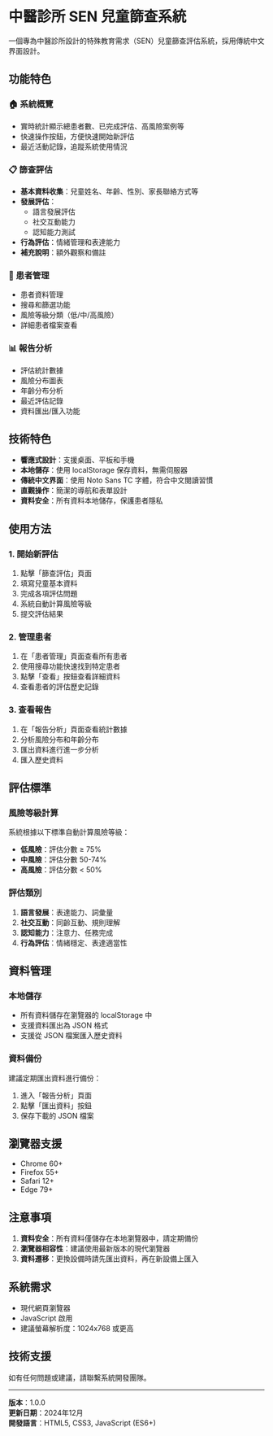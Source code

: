 # 中醫診所 SEN 兒童篩查系統

一個專為中醫診所設計的特殊教育需求（SEN）兒童篩查評估系統，採用傳統中文界面設計。

## 功能特色

### 🏠 系統概覽
- 實時統計顯示總患者數、已完成評估、高風險案例等
- 快速操作按鈕，方便快速開始新評估
- 最近活動記錄，追蹤系統使用情況

### 📋 篩查評估
- **基本資料收集**：兒童姓名、年齡、性別、家長聯絡方式等
- **發展評估**：
  - 語言發展評估
  - 社交互動能力
  - 認知能力測試
- **行為評估**：情緒管理和表達能力
- **補充說明**：額外觀察和備註

### 👥 患者管理
- 患者資料管理
- 搜尋和篩選功能
- 風險等級分類（低/中/高風險）
- 詳細患者檔案查看

### 📊 報告分析
- 評估統計數據
- 風險分布圖表
- 年齡分布分析
- 最近評估記錄
- 資料匯出/匯入功能

## 技術特色

- **響應式設計**：支援桌面、平板和手機
- **本地儲存**：使用 localStorage 保存資料，無需伺服器
- **傳統中文界面**：使用 Noto Sans TC 字體，符合中文閱讀習慣
- **直觀操作**：簡潔的導航和表單設計
- **資料安全**：所有資料本地儲存，保護患者隱私

## 使用方法

### 1. 開始新評估
1. 點擊「篩查評估」頁面
2. 填寫兒童基本資料
3. 完成各項評估問題
4. 系統自動計算風險等級
5. 提交評估結果

### 2. 管理患者
1. 在「患者管理」頁面查看所有患者
2. 使用搜尋功能快速找到特定患者
3. 點擊「查看」按鈕查看詳細資料
4. 查看患者的評估歷史記錄

### 3. 查看報告
1. 在「報告分析」頁面查看統計數據
2. 分析風險分布和年齡分布
3. 匯出資料進行進一步分析
4. 匯入歷史資料

## 評估標準

### 風險等級計算
系統根據以下標準自動計算風險等級：

- **低風險**：評估分數 ≥ 75%
- **中風險**：評估分數 50-74%
- **高風險**：評估分數 < 50%

### 評估類別
1. **語言發展**：表達能力、詞彙量
2. **社交互動**：同齡互動、規則理解
3. **認知能力**：注意力、任務完成
4. **行為評估**：情緒穩定、表達適當性

## 資料管理

### 本地儲存
- 所有資料儲存在瀏覽器的 localStorage 中
- 支援資料匯出為 JSON 格式
- 支援從 JSON 檔案匯入歷史資料

### 資料備份
建議定期匯出資料進行備份：
1. 進入「報告分析」頁面
2. 點擊「匯出資料」按鈕
3. 保存下載的 JSON 檔案

## 瀏覽器支援

- Chrome 60+
- Firefox 55+
- Safari 12+
- Edge 79+

## 注意事項

1. **資料安全**：所有資料僅儲存在本地瀏覽器中，請定期備份
2. **瀏覽器相容性**：建議使用最新版本的現代瀏覽器
3. **資料遷移**：更換設備時請先匯出資料，再在新設備上匯入

## 系統需求

- 現代網頁瀏覽器
- JavaScript 啟用
- 建議螢幕解析度：1024x768 或更高

## 技術支援

如有任何問題或建議，請聯繫系統開發團隊。

---

**版本**：1.0.0  
**更新日期**：2024年12月  
**開發語言**：HTML5, CSS3, JavaScript (ES6+)
